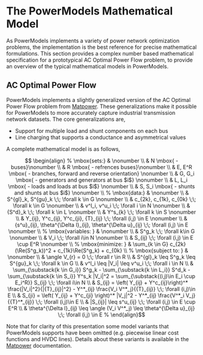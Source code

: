 # The PowerModels Mathematical Model

As PowerModels implements a variety of power network optimization problems, the implementation is the best reference for precise mathematical formulations.  This section provides a complex number based mathematical specification for a prototypical AC Optimal Power Flow problem, to provide an overview of the typical mathematical models in PowerModels.


## AC Optimal Power Flow

PowerModels implements a slightly generalized version of the AC Optimal Power Flow problem from [Matpower](http://www.pserc.cornell.edu/matpower/).  These generalizations make it possible for PowerModels to more accurately capture industrial transmission network datasets.  The core generalizations are,

- Support for multiple load and shunt components on each bus
- Line charging that supports a conductance and asymmetrical values

A complete mathematical model is as follows,

```math

\begin{align}
%
\mbox{sets:} & \nonumber \\ 
& N \mbox{ - buses}\nonumber \\
& R \mbox{ - refrences buses}\nonumber \\
& E, E^R \mbox{ - branches, forward and reverse orientation} \nonumber \\
& G, G_i \mbox{ - generators and generators at bus $i$} \nonumber \\
& L, L_i \mbox{ - loads and loads at bus $i$} \nonumber \\
& S, S_i \mbox{ - shunts and shunts at bus $i$} \nonumber \\
%
\mbox{data:} & \nonumber \\ 
& S^{gl}_k, S^{gu}_k \;\; \forall k \in G \nonumber \\
& c_{2k}, c_{1k}, c_{0k} \;\; \forall k \in G \nonumber \\
& v^l_i, v^u_i \;\; \forall i \in N \nonumber \\
& {S^d}_k \;\; \forall k \in L \nonumber \\
& Y^s_{k} \;\; \forall k \in S \nonumber \\
& Y_{ij}, Y^c_{ij}, Y^c_{ji}, {T}_{ij} \;\; \forall (i,j) \in E \nonumber \\
& {s^u}_{ij}, \theta^{\Delta l}_{ij}, \theta^{\Delta u}_{ij} \;\; \forall (i,j) \in E \nonumber \\
%
\mbox{variables: } & \nonumber \\
& S^g_k \;\; \forall k\in G \nonumber \\
& V_i \;\; \forall i\in N \nonumber \\
& S_{ij} \;\; \forall (i,j) \in E \cup E^R \nonumber \\
%
\mbox{minimize: } & \sum_{k \in G} c_{2k} (\Re(S^g_k))^2 + c_{1k}\Re(S^g_k) + c_{0k} \\
%
\mbox{subject to: } & \nonumber \\
& \angle V_{r} = 0  \;\; \forall r \in R \\
& S^{gl}_k \leq S^g_k \leq S^{gu}_k \;\; \forall k \in G  \\
& v^l_i \leq |V_i| \leq v^u_i \;\; \forall i \in N \\
& \sum_{\substack{k \in G_i}} S^g_k - \sum_{\substack{k \in L_i}} S^d_k - \sum_{\substack{k \in S_i}} Y^s_k |V_i|^2 = \sum_{\substack{(i,j)\in E_i \cup E_i^R}} S_{ij} \;\; \forall i\in N \\ 
& S_{ij} = \left( Y_{ij} + Y^c_{ij}\right)^* \frac{|V_i|^2}{|{T}_{ij}|^2} - Y^*_{ij} \frac{V_i V^*_j}{{T}_{ij}} \;\; \forall (i,j)\in E \\
& S_{ji} = \left( Y_{ij} + Y^c_{ji} \right)^* |V_j|^2 - Y^*_{ij} \frac{V^*_i V_j}{{T}^*_{ij}} \;\; \forall (i,j)\in E \\
& |S_{ij}| \leq s^u_{ij} \;\; \forall (i,j) \in E \cup E^R \\
& \theta^{\Delta l}_{ij} \leq \angle (V_i V^*_j) \leq \theta^{\Delta u}_{ij} \;\; \forall (i,j) \in E
%
\end{align}
```

Note that for clarity of this presentation some model variants that PowerModels supports have been omitted (e.g. piecewise linear cost functions and HVDC lines).  Details about these variants is available in the [Matpower](http://www.pserc.cornell.edu/matpower/) documentation.

